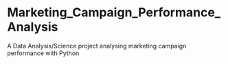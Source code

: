 # Marketing_Campaign_Performance_Analysis
A Data Analysis/Science project analysing marketing campaign performance with Python
